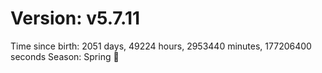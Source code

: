 # Version: v5.7.11
Time since birth: 2051 days, 49224 hours, 2953440 minutes, 177206400 seconds
Season: Spring 🌸
